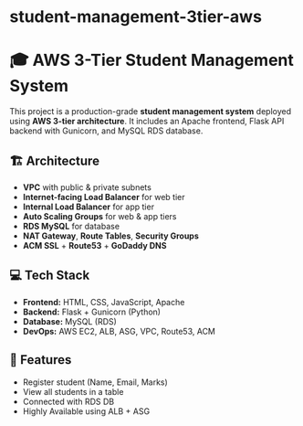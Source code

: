 # student-management-3tier-aws
# 🎓 AWS 3-Tier Student Management System

This project is a production-grade **student management system** deployed using **AWS 3-tier architecture**. It includes an Apache frontend, Flask API backend with Gunicorn, and MySQL RDS database.

## 🏗️ Architecture

- **VPC** with public & private subnets
- **Internet-facing Load Balancer** for web tier
- **Internal Load Balancer** for app tier
- **Auto Scaling Groups** for web & app tiers
- **RDS MySQL** for database
- **NAT Gateway**, **Route Tables**, **Security Groups**
- **ACM SSL** + **Route53** + **GoDaddy DNS**



## 💻 Tech Stack

- **Frontend:** HTML, CSS, JavaScript, Apache
- **Backend:** Flask + Gunicorn (Python)
- **Database:** MySQL (RDS)
- **DevOps:** AWS EC2, ALB, ASG, VPC, Route53, ACM

## 🧪 Features

- Register student (Name, Email, Marks)
- View all students in a table
- Connected with RDS DB
- Highly Available using ALB + ASG



